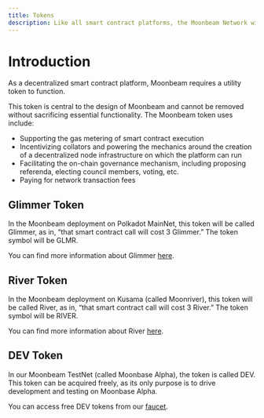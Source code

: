 ```yaml
---
title: Tokens
description: Like all smart contract platforms, the Moonbeam Network will require a utility token to function, which is called Glimmer (GLMR) for Polkadot, and River (RIVER) for Kusama.
---
```


# Introduction

As a decentralized smart contract platform, Moonbeam requires a utility token to function.  

This token is central to the design of Moonbeam and cannot be removed without sacrificing essential functionality. The Moonbeam token uses include:

 - Supporting the gas metering of smart contract execution
 - Incentivizing collators and powering the mechanics around the creation of a decentralized node infrastructure on which the platform can run
 - Facilitating the on-chain governance mechanism, including proposing referenda, electing council members, voting, etc.
 - Paying for network transaction fees

## Glimmer Token

In the Moonbeam deployment on Polkadot MainNet, this token will be called Glimmer, as in, “that smart contract call will cost 3 Glimmer.”  The token symbol will be GLMR.

You can find more information about Glimmer [here](https://moonbeam.network/networks/moonbeam/glimmer-token/).

## River Token

In the Moonbeam deployment on Kusama (called Moonriver), this token will be called River, as in, “that smart contract call will cost 3 River.”  The token symbol will be RIVER.

You can find more information about River [here](https://moonbeam.network/networks/moonriver/river-token/).

## DEV Token

In our Moonbeam TestNet (called Moonbase Alpha), the token is called DEV. This token can be acquired freely, as its only purpose is to drive development and testing on Moonbase Alpha.

You can access free DEV tokens from our [faucet](https://docs.moonbeam.network/getting-started/moonbase/faucet/).
